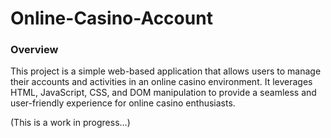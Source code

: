 # Online-Casino-Account
### Overview
This project is a simple web-based application that allows users to manage their accounts and activities in an online casino environment. It leverages HTML, JavaScript, CSS, and DOM manipulation to provide a seamless and user-friendly experience for online casino enthusiasts.

(This is a work in progress...)
